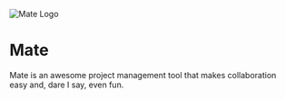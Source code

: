 ![Mate Logo](/client/public/img/icon/logo.png)
# Mate
Mate is an awesome project management tool that makes collaboration easy and, dare I say, even fun.
